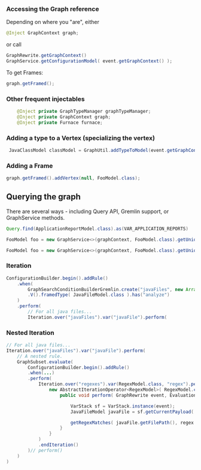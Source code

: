 ### Accessing the Graph reference

Depending on where you "are", either 

```java
@Inject GraphContext graph;
```
or call 

```java
GraphRewrite.getGraphContext()
GraphService.getConfigurationModel( event.getGraphContext() );
```
To get Frames:

```java
graph.getFramed();
```

### Other frequent injectables

```java
    @Inject private GraphTypeManager graphTypeManager;    
    @Inject private GraphContext graph;
    @Inject private Furnace furnace;
```

### Adding a type to a Vertex (specializing the vertex)

```java
 JavaClassModel classModel = GraphUtil.addTypeToModel(event.getGraphContext(), frame, JavaClassModel.class);
```

### Adding a Frame
```java
graph.getFramed().addVertex(null, FooModel.class);
```

## Querying the graph

There are several ways - including Query API, Gremlin support, or GraphService methods.
```java
Query.find(ApplicationReportModel.class).as(VAR_APPLICATION_REPORTS)
```
```java
FooModel foo = new GraphService<>(graphContext, FooModel.class).getUnique();
```
```java
FooModel foo = new GraphService<>(graphContext, FooModel.class).getUniqueByProperty("size", 1);
```


### Iteration

```java
ConfigurationBuilder.begin().addRule()
    .when(
        GraphSearchConditionBuilderGremlin.create("javaFiles", new ArrayList())
        .V().framedType( JavaFileModel.class ).has("analyze")
    )
    .perform(
        // For all java files...
        Iteration.over("javaFiles").var("javaFile").perform(
```

### Nested Iteration

```java
// For all java files...
Iteration.over("javaFiles").var("javaFile").perform(
    // A nested rule.
    GraphSubset.evaluate(
        ConfigurationBuilder.begin().addRule()
        .when(...)
        .perform(
            Iteration.over("regexes").var(RegexModel.class, "regex").perform(
                new AbstractIterationOperator<RegexModel>( RegexModel.class, "regex" ) {
                    public void perform( GraphRewrite event, EvaluationContext context, RegexModel regex ) {

                        VarStack sf = VarStack.instance(event);
                        JavaFileModel javaFile = sf.getCurrentPayload( JavaFileModel.class, "javaFile");

                        getRegexMatches( javaFile.getFilePath(), regex.getRegex() );
                    }
                }
            )
            .endIteration()
        )// perform()
    )
)
```